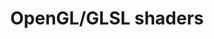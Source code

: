 ---
layout: projects
order: 5
title: 'OpenGL/GLSL shaders'
caption: A collection of GLSL shaders featuring various real-time rendering techniques. (Mesh by Keenan Crane.)
description: >
  A collection of GLSL shaders featuring various real-time rendering techniques.
image: 
  path: /assets/img/projects/opengl-glsl-shaders.png
  srcset: 
    1920w: /assets/img/projects/opengl-glsl-shaders.png
    960w:  /assets/img/projects/opengl-glsl-shaders.png
    480w:  /assets/img/projects/opengl-glsl-shaders.png
links:
  - title: Github repo
    url: https://github.com/carlos-lopez-garces/glsl
sitemap: false
show_collection: opengl-glsl-shaders
no_groups: true
---